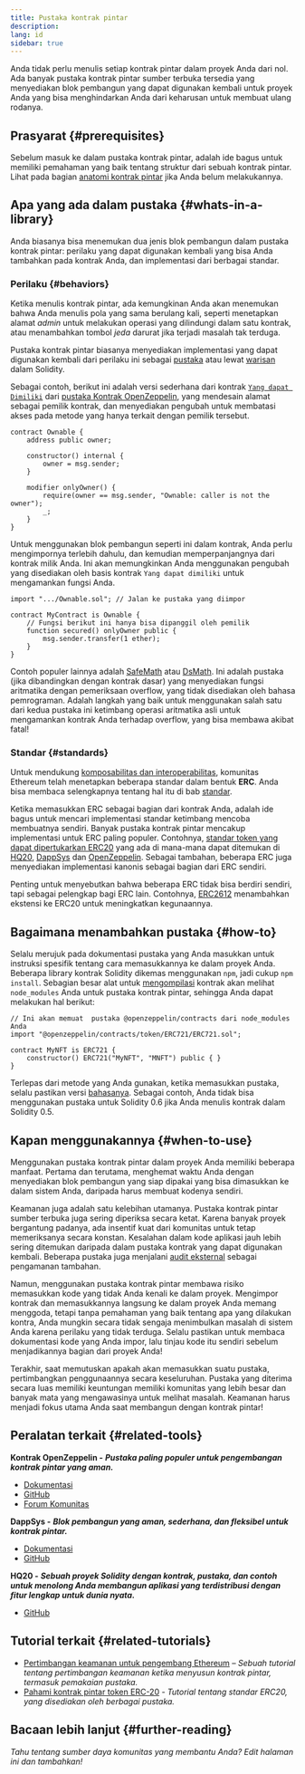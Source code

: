 ```yaml
---
title: Pustaka kontrak pintar
description:
lang: id
sidebar: true
---
```


Anda tidak perlu menulis setiap kontrak pintar dalam proyek Anda dari nol. Ada banyak pustaka kontrak pintar sumber terbuka tersedia yang menyediakan blok pembangun yang dapat digunakan kembali untuk proyek Anda yang bisa menghindarkan Anda dari keharusan untuk membuat ulang rodanya.

## Prasyarat {#prerequisites}

Sebelum masuk ke dalam pustaka kontrak pintar, adalah ide bagus untuk memiliki pemahaman yang baik tentang struktur dari sebuah kontrak pintar. Lihat pada bagian [anatomi kontrak pintar](/developers/docs/smart-contracts/anatomy/) jika Anda belum melakukannya.

## Apa yang ada dalam pustaka {#whats-in-a-library}

Anda biasanya bisa menemukan dua jenis blok pembangun dalam pustaka kontrak pintar: perilaku yang dapat digunakan kembali yang bisa Anda tambahkan pada kontrak Anda, dan implementasi dari berbagai standar.

### Perilaku {#behaviors}

Ketika menulis kontrak pintar, ada kemungkinan Anda akan menemukan bahwa Anda menulis pola yang sama berulang kali, seperti menetapkan alamat _admin_ untuk melakukan operasi yang dilindungi dalam satu kontrak, atau menambahkan tombol _jeda_ darurat jika terjadi masalah tak terduga.

Pustaka kontrak pintar biasanya menyediakan implementasi yang dapat digunakan kembali dari perilaku ini sebagai [pustaka](https://solidity.readthedocs.io/en/v0.7.2/contracts.html#libraries) atau lewat [warisan](https://solidity.readthedocs.io/en/v0.7.2/contracts.html#inheritance) dalam Solidity.

Sebagai contoh, berikut ini adalah versi sederhana dari kontrak [`Yang dapat Dimiliki`](https://github.com/OpenZeppelin/openzeppelin-contracts/blob/v3.2.0/contracts/access/Ownable.sol) dari [pustaka Kontrak OpenZeppelin](https://github.com/OpenZeppelin/openzeppelin-contracts), yang mendesain alamat sebagai pemilik kontrak, dan menyediakan pengubah untuk membatasi akses pada metode yang hanya terkait dengan pemilik tersebut.

```solidity
contract Ownable {
    address public owner;

    constructor() internal {
        owner = msg.sender;
    }

    modifier onlyOwner() {
        require(owner == msg.sender, "Ownable: caller is not the owner");
        _;
    }
}
```

Untuk menggunakan blok pembangun seperti ini dalam kontrak, Anda perlu mengimpornya terlebih dahulu, dan kemudian memperpanjangnya dari kontrak milik Anda. Ini akan memungkinkan Anda menggunakan pengubah yang disediakan oleh basis kontrak `Yang dapat dimiliki` untuk mengamankan fungsi Anda.

```solidity
import ".../Ownable.sol"; // Jalan ke pustaka yang diimpor

contract MyContract is Ownable {
    // Fungsi berikut ini hanya bisa dipanggil oleh pemilik
    function secured() onlyOwner public {
        msg.sender.transfer(1 ether);
    }
}
```

Contoh populer lainnya adalah [SafeMath](https://docs.openzeppelin.com/contracts/3.x/utilities#math) atau [DsMath](https://dappsys.readthedocs.io/en/latest/ds_math.html). Ini adalah pustaka (jika dibandingkan dengan kontrak dasar) yang menyediakan fungsi aritmatika dengan pemeriksaan overflow, yang tidak disediakan oleh bahasa pemrograman. Adalah langkah yang baik untuk menggunakan salah satu dari kedua pustaka ini ketimbang operasi aritmatika asli untuk mengamankan kontrak Anda terhadap overflow, yang bisa membawa akibat fatal!

### Standar {#standards}

Untuk mendukung [komposabilitas dan interoperabilitas](/developers/docs/smart-contracts/composability/), komunitas Ethereum telah menetapkan beberapa standar dalam bentuk **ERC**. Anda bisa membaca selengkapnya tentang hal itu di bab [standar](/developers/docs/standards/).

Ketika memasukkan ERC sebagai bagian dari kontrak Anda, adalah ide bagus untuk mencari implementasi standar ketimbang mencoba membuatnya sendiri. Banyak pustaka kontrak pintar mencakup implementasi untuk ERC paling populer. Contohnya, [standar token yang dapat dipertukarkan ERC20](/developers/tutorials/understand-the-erc-20-token-smart-contract/) yang ada di mana-mana dapat ditemukan di [HQ20](https://github.com/HQ20/contracts/blob/master/contracts/token/README.md), [DappSys](https://github.com/dapphub/ds-token/) dan [OpenZeppelin](https://docs.openzeppelin.com/contracts/3.x/erc20). Sebagai tambahan, beberapa ERC juga menyediakan implementasi kanonis sebagai bagian dari ERC sendiri.

Penting untuk menyebutkan bahwa beberapa ERC tidak bisa berdiri sendiri, tapi sebagai pelengkap bagi ERC lain. Contohnya, [ERC2612](https://eips.ethereum.org/EIPS/eip-2612) menambahkan ekstensi ke ERC20 untuk meningkatkan kegunaannya.

## Bagaimana menambahkan pustaka {#how-to}

Selalu merujuk pada dokumentasi pustaka yang Anda masukkan untuk instruksi spesifik tentang cara memasukkannya ke dalam proyek Anda. Beberapa library kontrak Solidity dikemas menggunakan `npm`, jadi cukup `npm install`. Sebagian besar alat untuk [mengompilasi](/developers/docs/smart-contracts/compiling/) kontrak akan melihat `node_modules` Anda untuk pustaka kontrak pintar, sehingga Anda dapat melakukan hal berikut:

```solidity
// Ini akan memuat  pustaka @openzeppelin/contracts dari node_modules Anda
import "@openzeppelin/contracts/token/ERC721/ERC721.sol";

contract MyNFT is ERC721 {
    constructor() ERC721("MyNFT", "MNFT") public { }
}
```

Terlepas dari metode yang Anda gunakan, ketika memasukkan pustaka, selalu pastikan versi [bahasanya](/developers/docs/smart-contracts/languages/). Sebagai contoh, Anda tidak bisa menggunakan pustaka untuk Solidity 0.6 jika Anda menulis kontrak dalam Solidity 0.5.

## Kapan menggunakannya {#when-to-use}

Menggunakan pustaka kontrak pintar dalam proyek Anda memiliki beberapa manfaat. Pertama dan terutama, menghemat waktu Anda dengan menyediakan blok pembangun yang siap dipakai yang bisa dimasukkan ke dalam sistem Anda, daripada harus membuat kodenya sendiri.

Keamanan juga adalah satu kelebihan utamanya. Pustaka kontrak pintar sumber terbuka juga sering diperiksa secara ketat. Karena banyak proyek bergantung padanya, ada insentif kuat dari komunitas untuk tetap memeriksanya secara konstan. Kesalahan dalam kode aplikasi jauh lebih sering ditemukan daripada dalam pustaka kontrak yang dapat digunakan kembali. Beberapa pustaka juga menjalani [audit eksternal](https://github.com/OpenZeppelin/openzeppelin-contracts/tree/master/audit) sebagai pengamanan tambahan.

Namun, menggunakan pustaka kontrak pintar membawa risiko memasukkan kode yang tidak Anda kenali ke dalam proyek. Mengimpor kontrak dan memasukkannya langsung ke dalam proyek Anda memang menggoda, tetapi tanpa pemahaman yang baik tentang apa yang dilakukan kontra, Anda mungkin secara tidak sengaja menimbulkan masalah di sistem Anda karena perilaku yang tidak terduga. Selalu pastikan untuk membaca dokumentasi kode yang Anda impor, lalu tinjau kode itu sendiri sebelum menjadikannya bagian dari proyek Anda!

Terakhir, saat memutuskan apakah akan memasukkan suatu pustaka, pertimbangkan penggunaannya secara keseluruhan. Pustaka yang diterima secara luas memiliki keuntungan memiliki komunitas yang lebih besar dan banyak mata yang mengawasinya untuk melihat masalah. Keamanan harus menjadi fokus utama Anda saat membangun dengan kontrak pintar!

## Peralatan terkait {#related-tools}

**Kontrak OpenZeppelin -** **_Pustaka paling populer untuk pengembangan kontrak pintar yang aman._**

- [Dokumentasi](https://docs.openzeppelin.com/contracts/)
- [GitHub](https://github.com/OpenZeppelin/openzeppelin-contracts)
- [Forum Komunitas](https://forum.openzeppelin.com/c/general/16)

**DappSys -** **_Blok pembangun yang aman, sederhana, dan fleksibel untuk kontrak pintar._**

- [Dokumentasi](https://dappsys.readthedocs.io/)
- [GitHub](https://github.com/dapphub/dappsys)

**HQ20 -** **_Sebuah proyek Solidity dengan kontrak, pustaka, dan contoh untuk menolong Anda membangun aplikasi yang terdistribusi dengan fitur lengkap untuk dunia nyata._**

- [GitHub](https://github.com/HQ20/contracts)

## Tutorial terkait {#related-tutorials}

- [Pertimbangan keamanan untuk pengembang Ethereum](/developers/docs/smart-contracts/security/) _– Sebuah tutorial tentang pertimbangan keamanan ketika menyusun kontrak pintar, termasuk pemakaian pustaka._
- [Pahami kontrak pintar token ERC-20](/developers/tutorials/understand-the-erc-20-token-smart-contract/) _- Tutorial tentang standar ERC20, yang disediakan oleh berbagai pustaka._

## Bacaan lebih lanjut {#further-reading}

_Tahu tentang sumber daya komunitas yang membantu Anda? Edit halaman ini dan tambahkan!_
